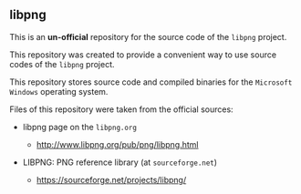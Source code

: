 ## libpng

This is an **un-official** repository for the source code of the `libpng` project.

This repository was created to provide a convenient way to use source codes of the `libpng` project.

This repository stores source code and compiled binaries for the `Microsoft Windows` operating system.

Files of this repository were taken from the official sources:
* libpng page on the `libpng.org`
    * http://www.libpng.org/pub/png/libpng.html


* LIBPNG: PNG reference library (at `sourceforge.net`)
  * https://sourceforge.net/projects/libpng/
